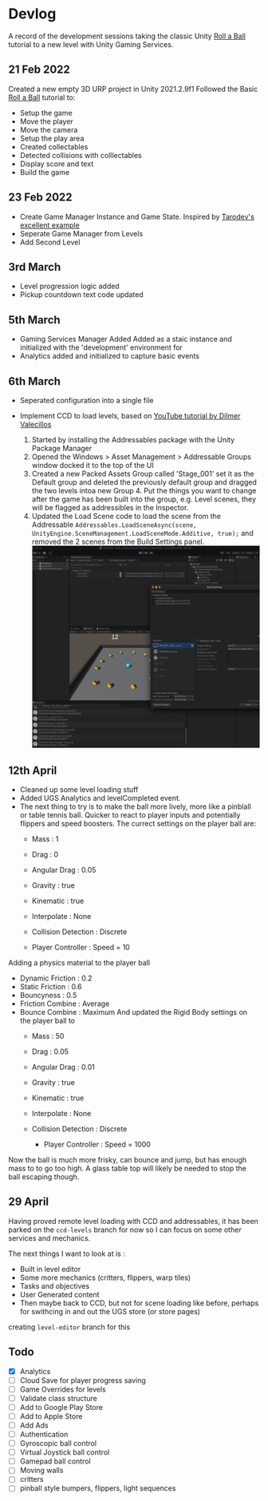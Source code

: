 # Devlog #

A record of the development sessions taking the classic Unity [Roll a Ball](https://learn.unity.com/project/roll-a-ball) tutorial to a new level with Unity Gaming Services. 

## 21 Feb 2022
Created a new empty 3D URP project in Unity 2021.2.9f1
Followed the Basic [Roll a Ball](https://learn.unity.com/project/roll-a-ball) tutorial to:
* Setup the game
* Move the player
* Move the camera
* Setup the play area
* Created collectables
* Detected collisions with colllectables
* Display score and text
* Build the game

## 23 Feb 2022
* Create Game Manager Instance and Game State. 
Inspired by [Tarodev's excellent example](https://www.youtube.com/watch?v=4I0vonyqMi8)
* Seperate Game Manager from Levels
* Add Second Level

## 3rd March
* Level progression logic added
* Pickup countdown text code updated

## 5th March
* Gaming Services Manager Added
Added as a staic instance and initialized with the 'development' environment for 
* Analytics added and initialized to capture basic events

## 6th March
* Seperated configuration into a single file 
* Implement CCD to load levels, based on [YouTube tutorial by Dilmer Valecillos](https://www.youtube.com/watch?v=BXdwcSLWXK4)

    1. Started by installing the Addressables package with the Unity Package Manager
    2. Opened the Windows > Asset Management > Addressable Groups window docked it to the top of the UI
    3. Created a new Packed Assets Group called 'Stage_001' set it as the Default group and deleted the previously default group
    and dragged the two levels intoa new Group 4. Put the things you want to change after the game has been built into the group, e.g. Level scenes, they will be flagged as addressibles in the Inspector.
    4. Updated the Load Scene code to load the scene from the Addressable  ```Addressables.LoadSceneAsync(scene, UnityEngine.SceneManagement.LoadSceneMode.Additive, true);``` and removed the 2 scenes from the Build Settings panel.
    ![Addressable Levels](/Docs/Images/addressable_levels.png)

## 12th April 
* Cleaned up some level loading stuff
* Added UGS Analytics and levelCompleted event.
* The next thing to try is to make the ball more lively, more like a pinblall or table tennis ball. Quicker to react to player inputs and potentially flippers and speed boosters. 
The currect settings on the player ball are:
  - Mass : 1 
  - Drag : 0 
  - Angular Drag : 0.05
  - Gravity : true
  - Kinematic : true
  - Interpolate : None
  - Collision Detection : Discrete

  - Player Controller : Speed = 10

Adding a physics material to the player ball 
- Dynamic Friction : 0.2
- Static Friction : 0.6
- Bouncyness : 0.5
- Friction Combine : Average
- Bounce Combine : Maximum
And updated the Rigid Body settings on the player ball to 
  - Mass : 50 
  - Drag : 0.05 
  - Angular Drag : 0.01
  - Gravity : true
  - Kinematic : true
  - Interpolate : None
  - Collision Detection : Discrete

    - Player Controller : Speed = 1000

Now the ball is much more frisky, can bounce and jump, but has enough mass to to go too high. A glass table top will likely be needed to stop the ball escaping though.

## 29 April
Having proved remote level loading with CCD and addressables, it has been parked on the ``ccd-levels`` branch for now so I can focus on some other services and mechanics. 

The next things I want to look at is :
- Built in level editor
- Some more mechanics (critters, flippers, warp tiles)
- Tasks and objectives
- User Generated content
- Then maybe back to CCD, but not for scene loading like before, perhaps for swithcing in and out the UGS store (or store pages) 

creating ```level-editor``` branch for this

## Todo
- [x] Analytics
- [ ] Cloud Save for player progress saving
- [ ] Game Overrides for levels
- [ ] Validate class structure
- [ ] Add to Google Play Store
- [ ] Add to Apple Store
- [ ] Add Ads
- [ ] Authentication
- [ ] Gyroscopic ball control
- [ ] Virtual Joystick ball control
- [ ] Gamepad ball control
- [ ] Moving walls
- [ ] critters
- [ ] pinball style bumpers, flippers, light sequences